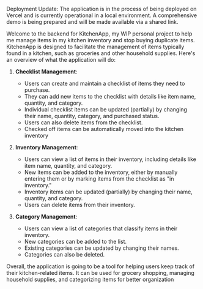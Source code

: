 Deployment Update: The application is in the process of being deployed on Vercel and is currently operational in a local environment. A comprehensive demo is being prepared and will be made available via a shared link.

Welcome to the backend for KitchenApp, my WIP personal project to help me manage items in my kitchen inventory and stop buying duplicate items. KitchenApp is designed to facilitate the management of items typically found in a kitchen, such as groceries and other household supplies. Here's an overview of what the application will do:

1. **Checklist Management**:
   - Users can create and maintain a checklist of items they need to purchase.
   - They can add new items to the checklist with details like item name, quantity, and category.
   - Individual checklist items can be updated (partially) by changing their name, quantity, category, and purchased status.
   - Users can also delete items from the checklist.
   - Checked off items can be automatically moved into the kitchen inventory

2. **Inventory Management**:
   - Users can view a list of items in their inventory, including details like item name, quantity, and category.
   - New items can be added to the inventory, either by manually entering them or by marking items from the checklist as "in inventory."
   - Inventory items can be updated (partially) by changing their name, quantity, and category.
   - Users can delete items from their inventory.

3. **Category Management**:
   - Users can view a list of categories that classify items in their inventory.
   - New categories can be added to the list.
   - Existing categories can be updated by changing their names.
   - Categories can also be deleted.

Overall, the application is going to be a tool for helping users keep track of their kitchen-related items. It can be used for grocery shopping, managing household supplies, and categorizing items for better organization
